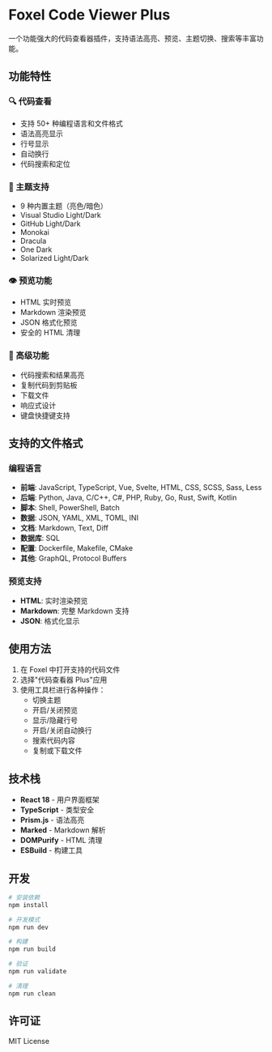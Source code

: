 # Foxel Code Viewer Plus

一个功能强大的代码查看器插件，支持语法高亮、预览、主题切换、搜索等丰富功能。

## 功能特性

### 🔍 代码查看
- 支持 50+ 种编程语言和文件格式
- 语法高亮显示
- 行号显示
- 自动换行
- 代码搜索和定位

### 🎨 主题支持
- 9 种内置主题（亮色/暗色）
- Visual Studio Light/Dark
- GitHub Light/Dark
- Monokai
- Dracula
- One Dark
- Solarized Light/Dark

### 👁️ 预览功能
- HTML 实时预览
- Markdown 渲染预览
- JSON 格式化预览
- 安全的 HTML 清理

### 🔧 高级功能
- 代码搜索和结果高亮
- 复制代码到剪贴板
- 下载文件
- 响应式设计
- 键盘快捷键支持

## 支持的文件格式

### 编程语言
- **前端**: JavaScript, TypeScript, Vue, Svelte, HTML, CSS, SCSS, Sass, Less
- **后端**: Python, Java, C/C++, C#, PHP, Ruby, Go, Rust, Swift, Kotlin
- **脚本**: Shell, PowerShell, Batch
- **数据**: JSON, YAML, XML, TOML, INI
- **文档**: Markdown, Text, Diff
- **数据库**: SQL
- **配置**: Dockerfile, Makefile, CMake
- **其他**: GraphQL, Protocol Buffers

### 预览支持
- **HTML**: 实时渲染预览
- **Markdown**: 完整 Markdown 支持
- **JSON**: 格式化显示

## 使用方法

1. 在 Foxel 中打开支持的代码文件
2. 选择"代码查看器 Plus"应用
3. 使用工具栏进行各种操作：
   - 切换主题
   - 开启/关闭预览
   - 显示/隐藏行号
   - 开启/关闭自动换行
   - 搜索代码内容
   - 复制或下载文件

## 技术栈

- **React 18** - 用户界面框架
- **TypeScript** - 类型安全
- **Prism.js** - 语法高亮
- **Marked** - Markdown 解析
- **DOMPurify** - HTML 清理
- **ESBuild** - 构建工具

## 开发

```bash
# 安装依赖
npm install

# 开发模式
npm run dev

# 构建
npm run build

# 验证
npm run validate

# 清理
npm run clean
```

## 许可证

MIT License
